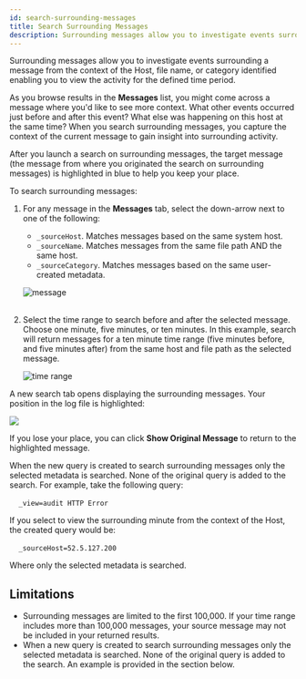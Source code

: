 ```yaml
---
id: search-surrounding-messages
title: Search Surrounding Messages
description: Surrounding messages allow you to investigate events surrounding a message.
---
```


Surrounding messages allow you to investigate events surrounding a message from the context of the Host, file name, or category identified enabling you to view the activity for the defined time period. 

As you browse results in the **Messages** list, you might come across a message where you'd like to see more context. What other events occurred just before and after this event? What else was happening on this host at the same time? When you search surrounding messages, you capture the context of the current message to gain insight into surrounding activity.

After you launch a search on surrounding messages, the target message (the message from where you originated the search on surrounding messages) is highlighted in blue to help you keep your place.

To search surrounding messages:

1. For any message in the **Messages** tab, select the down-arrow next to one of the following:

    * `_sourceHost`. Matches messages based on the same system host.
    * `_sourceName`. Matches messages from the same file path AND the
        same host.
    * `_sourceCategory`. Matches messages based on the same user-created metadata.  

    ![message](/img/search/get-started-search/search-basics/search-surrounding-messages/message.png)  
     

1. Select the time range to search before and after the selected message. Choose one minute, five minutes, or ten minutes. In this     example, search will return messages for a ten minute time range (five minutes before, and five minutes after) from the same host and    file path as the selected message.  

    ![time range](/img/search/get-started-search/search-basics/search-surrounding-messages/time-range.png)

A new search tab opens displaying the surrounding messages. Your position in the log file is highlighted:

![](/img/search/get-started-search/search-basics/search-surrounding-messages/show-original.png)  

If you lose your place, you can click **Show Original Message** to return to the highlighted message.

When the new query is created to search surrounding messages only the selected metadata is searched. None of the original query is added to the search. For example, take the following query:  

     `_view=audit HTTP Error`

If you select to view the surrounding minute from the context of the Host, the created query would be:  

     `_sourceHost=52.5.127.200`

Where only the selected metadata is searched.


## Limitations

* Surrounding messages are limited to the first 100,000. If your time range includes more than 100,000 messages, your source message may not be included in your returned results.
* When a new query is created to search surrounding messages only the selected metadata is searched. None of the original query is added to the search. An example is provided in the section below.
